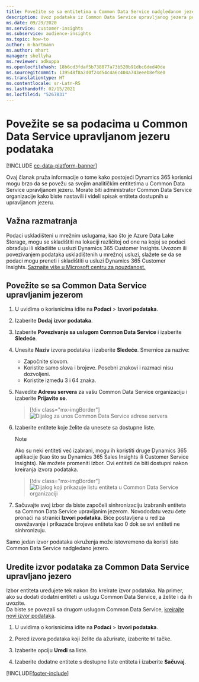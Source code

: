 ```yaml
---
title: Povežite se sa entitetima u Common Data Service nadgledanom jezeru
description: Uvoz podataka iz Common Data Service upravljanog jezera podataka.
ms.date: 09/29/2020
ms.service: customer-insights
ms.subservice: audience-insights
ms.topic: how-to
author: m-hartmann
ms.author: mhart
manager: shellyha
ms.reviewer: adkuppa
ms.openlocfilehash: 18b6cd3fdaf5b738877a73b520b91dbc6ded40de
ms.sourcegitcommit: 139548f8a2d0f24d54c4a6c404a743eeeb8ef8e0
ms.translationtype: HT
ms.contentlocale: sr-Latn-RS
ms.lasthandoff: 02/15/2021
ms.locfileid: "5267831"
---
```

# <a name="connect-to-data-in-a-common-data-service-managed-data-lake"></a>Povežite se sa podacima u Common Data Service upravljanom jezeru podataka

[!INCLUDE [cc-data-platform-banner](../includes/cc-data-platform-banner.md)]

Ovaj članak pruža informacije o tome kako postojeći Dynamics 365 korisnici mogu brzo da se povežu sa svojim analitičkim entitetima u Common Data Service upravljanom jezeru. Morate biti administrator Common Data Service organizacije kako biste nastavili i videli spisak entiteta dostupnih u upravljanom jezeru.

## <a name="important-considerations"></a>Važna razmatranja

Podaci uskladišteni u mrežnim uslugama, kao što je Azure Data Lake Storage, mogu se skladištiti na lokaciji različitoj od one na kojoj se podaci obrađuju ili skladište u usluzi Dynamics 365 Customer Insights. Uvozom ili povezivanjem podataka uskladištenih u mrežnoj usluzi, slažete se da se podaci mogu preneti i skladištiti u usluzi Dynamics 365 Customer Insights. [Saznajte više u Microsoft centru za pouzdanost.](https://www.microsoft.com/trust-center)

## <a name="connect-to-a-common-data-service-managed-lake"></a>Povežite se sa Common Data Service upravljanim jezerom

1. U uvidima o korisnicima idite na **Podaci** > **Izvori podataka**.

2. Izaberite **Dodaj izvor podataka**.

3. Izaberite **Povezivanje sa uslugom Common Data Service** i izaberite **Sledeće**.

4. Unesite **Naziv** izvora podataka i izaberite **Sledeće**. Smernice za nazive: 
   - Započnite slovom.
   - Koristite samo slova i brojeve. Posebni znakovi i razmaci nisu dozvoljeni.
   - Koristite između 3 i 64 znaka.

5. Navedite **Adresu servera** za vašu Common Data Service organizaciju i izaberite **Prijavite se**.

   > [!div class="mx-imgBorder"]
   > ![Dijalog za unos Common Data Service adrese servera](media/enter-CDS-org-details.png)

6. Izaberite entitete koje želite da unesete sa dostupne liste.    

   > [!NOTE]
   > Ako su neki entiteti već izabrani, mogu ih koristiti druge Dynamics 365 aplikacije (kao što su Dynamics 365 Sales Insights ili Customer Service Insights). Ne možete promeniti izbor. Ovi entiteti će biti dostupni nakon kreiranja izvora podataka.

   > [!div class="mx-imgBorder"]
   > ![Dijalog koji prikazuje listu entiteta u Common Data Service organizaciji](media/select-analytical-entities.png)

7. Sačuvajte svoj izbor da biste započeli sinhronizaciju izabranih entiteta sa Common Data Service upravljanim jezerom. Novododatu vezu ćete pronaći na stranici **Izvori podataka**. Biće postavljena u red za osvežavanje i prikazaće brojeve entiteta kao 0 dok se svi entiteti ne sinhronizuju.

Samo jedan izvor podataka okruženja može istovremeno da koristi isto Common Data Service nadgledano jezero.

## <a name="edit-a-common-data-service-managed-lake-data-source"></a>Uredite izvor podataka za Common Data Service upravljano jezero

Izbor entiteta uređujete tek nakon što kreirate izvor podataka. Na primer, ako su dodati dodatni entiteti u uslugu Common Data Service, a želite i da ih uvozite.    
Da biste se povezali sa drugom uslugom Common Data Service, [kreirajte novi izvor podataka](#connect-to-a-common-data-service-managed-lake).

1. U uvidima o korisnicima idite na **Podaci** > **Izvori podataka**.

2. Pored izvora podataka koji želite da ažurirate, izaberite tri tačke.

3. Izaberite opciju **Uredi** sa liste.

4. Izaberite dodatne entitete s dostupne liste entiteta i izaberite **Sačuvaj**.


[!INCLUDE[footer-include](../includes/footer-banner.md)]